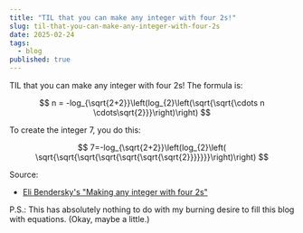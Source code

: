```yaml
---
title: "TIL that you can make any integer with four 2s!"
slug: til-that-you-can-make-any-integer-with-four-2s
date: 2025-02-24
tags:
  - blog
published: true
---
```

TIL that you can make any integer with four 2s! The formula is:

$$ n = -log_{\sqrt{2+2}}\left(log_{2}\left(\sqrt{\sqrt{\cdots n \cdots\sqrt{2}}}\right)\right) $$

To create the integer 7, you do this:

$$ 7=-log_{\sqrt{2+2}}\left(log_{2}\left( \sqrt{\sqrt{\sqrt{\sqrt{\sqrt{\sqrt{\sqrt{2}}}}}}}\right)\right) $$

Source:
- [Eli Bendersky's "Making any integer with four 2s"](https://eli.thegreenplace.net/2025/making-any-integer-with-four-2s/) 

P.S.: This has absolutely nothing to do with my burning desire to fill this blog with equations. (Okay, maybe a little.)